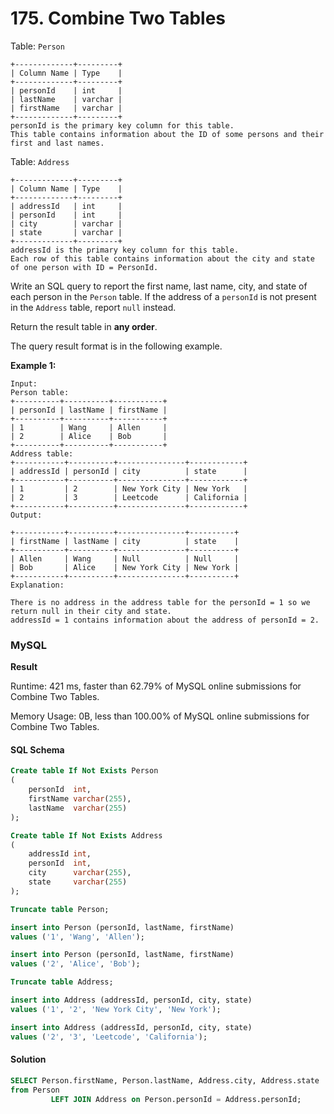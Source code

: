 # 175. Combine Two Tables

Table: `Person`

```markup
+-------------+---------+
| Column Name | Type    |
+-------------+---------+
| personId    | int     |
| lastName    | varchar |
| firstName   | varchar |
+-------------+---------+
personId is the primary key column for this table.
This table contains information about the ID of some persons and their first and last names.
```

Table: `Address`

```
+-------------+---------+
| Column Name | Type    |
+-------------+---------+
| addressId   | int     |
| personId    | int     |
| city        | varchar |
| state       | varchar |
+-------------+---------+
addressId is the primary key column for this table.
Each row of this table contains information about the city and state of one person with ID = PersonId.
```

Write an SQL query to report the first name, last name, city, and state of each person in the `Person` table. If the address of a `personId` is not present in the `Address` table, report `null` instead.

Return the result table in **any order**.



The query result format is in the following example.

**Example 1:**

```markup
Input: 
Person table:
+----------+----------+-----------+
| personId | lastName | firstName |
+----------+----------+-----------+
| 1        | Wang     | Allen     |
| 2        | Alice    | Bob       |
+----------+----------+-----------+
Address table:
+-----------+----------+---------------+------------+
| addressId | personId | city          | state      |
+-----------+----------+---------------+------------+
| 1         | 2        | New York City | New York   |
| 2         | 3        | Leetcode      | California |
+-----------+----------+---------------+------------+
Output:
 
+-----------+----------+---------------+----------+
| firstName | lastName | city          | state    |
+-----------+----------+---------------+----------+
| Allen     | Wang     | Null          | Null     |
| Bob       | Alice    | New York City | New York |
+-----------+----------+---------------+----------+
Explanation:

There is no address in the address table for the personId = 1 so we return null in their city and state.
addressId = 1 contains information about the address of personId = 2.
```

### MySQL <a href="#javascript" id="javascript"></a>

**Result**

Runtime: 421 ms, faster than 62.79% of MySQL online submissions for Combine Two Tables.

Memory Usage: 0B, less than 100.00% of MySQL online submissions for Combine Two Tables.

#### SQL Schema

```sql
Create table If Not Exists Person
(
    personId  int,
    firstName varchar(255),
    lastName  varchar(255)
);

Create table If Not Exists Address
(
    addressId int,
    personId  int,
    city      varchar(255),
    state     varchar(255)
);

Truncate table Person;

insert into Person (personId, lastName, firstName)
values ('1', 'Wang', 'Allen');

insert into Person (personId, lastName, firstName)
values ('2', 'Alice', 'Bob');

Truncate table Address;

insert into Address (addressId, personId, city, state)
values ('1', '2', 'New York City', 'New York');

insert into Address (addressId, personId, city, state)
values ('2', '3', 'Leetcode', 'California');
```

#### Solution <a href="#javascript" id="javascript"></a>

```sql
SELECT Person.firstName, Person.lastName, Address.city, Address.state
from Person
         LEFT JOIN Address on Person.personId = Address.personId;
```
